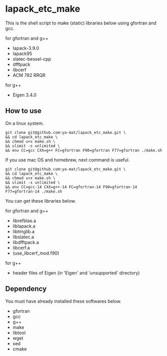 # lapack_etc_make

This is the shell script to make (static) libraries below using gfortran and gcc.

for gfortran and g++

- lapack-3.9.0
- lapack95
- slatec-bessel-cpp
- dfftpack
- libcerf
- ACM 782 RRQR

for g++

- Eigen 3.4.0

## How to use

On a linux system.

```
git clone git@github.com:ya-mat/lapack_etc_make.git \
&& cd lapack_etc_make \
&& chmod u+x make.sh \
&& ulimit -s unlimited \
&& env CC=gcc CXX=g++ FC=gfortran F90=gfortran F77=gfortran ./make.sh
```

If you use mac OS and homebrew, next command is useful.

```
git clone git@github.com:ya-mat/lapack_etc_make.git \
&& cd lapack_etc_make \
&& chmod u+x make.sh \
&& ulimit -s unlimited \
&& env CC=gcc-14 CXX=g++-14 FC=gfortran-14 F90=gfortran-14 F77=gfortran-14 ./make.sh
```

You can get these libraries below.

for gfortran and g++

- librefblas.a
- liblapack.a
- libtmglib.a
- libslatec.a
- libdfftpack.a
- libcerf.a
- (use_libcerf_mod.f90)

for g++

- header files of Eigen (in 'Eigen' and 'unsupported' directory)

## Dependency

You must have already installed these softwares below.

- gfortran
- gcc
- g++
- make
- libtool
- wget
- sed
- cmake
